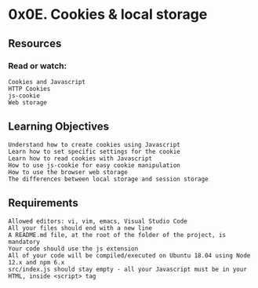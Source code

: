 # 0x0E. Cookies & local storage

## Resources

### Read or watch:

    Cookies and Javascript
    HTTP Cookies
    js-cookie
    Web storage

## Learning Objectives

    Understand how to create cookies using Javascript
    Learn how to set specific settings for the cookie
    Learn how to read cookies with Javascript
    How to use js-cookie for easy cookie manipulation
    How to use the browser web storage
    The differences between local storage and session storage

## Requirements

    Allowed editors: vi, vim, emacs, Visual Studio Code
    All your files should end with a new line
    A README.md file, at the root of the folder of the project, is mandatory
    Your code should use the js extension
    All of your code will be compiled/executed on Ubuntu 18.04 using Node 12.x and npm 6.x
    src/index.js should stay empty - all your Javascript must be in your HTML, inside <script> tag

